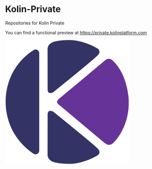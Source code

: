# Kolin-Private
Repositories for Kolin Private

You can find a functional preview at https://private.kolinplatform.com

<img src="https://raw.githubusercontent.com/Kolinplatform/Kolin-Private/master/images/Kolin-private-logo.png" alt="Kolin_private_logo"  width="400" height="400" />


